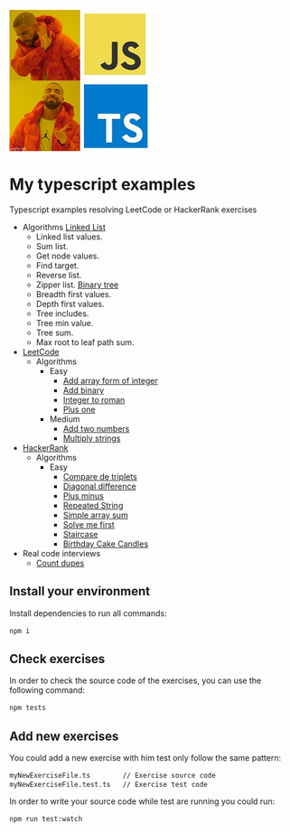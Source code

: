 ![meme](./assets/meme.jpg)

# My typescript examples

Typescript examples resolving LeetCode or HackerRank exercises
- Algorithms
  [Linked List](https://github.com/trekhleb/javascript-algorithms/tree/master/src/data-structures/linked-list)
   - Linked list values.
   - Sum list.
   - Get node values.
   - Find target.
   - Reverse list.
   - Zipper list.
  [Binary tree](https://github.com/trekhleb/javascript-algorithms/tree/master/src/data-structures/tree)
    - Breadth first values.
    - Depth first values.
    - Tree includes.
    - Tree min value.
    - Tree sum.
    - Max root to leaf path sum.
- [LeetCode](https://leetcode.com)
  - Algorithms
    - Easy
      - [Add array form of integer](./src/leetCode/algorithms/easy/addToArrayFormOfIntegers.md)
      - [Add binary](./src/leetCode/algorithms/easy/addBinary.md)
      - [Integer to roman](https://leetcode.com/problems/integer-to-roman/)
      - [Plus one](./src/leetCode/algorithms/easy/plusOne.md)
    - Medium
      - [Add two numbers](./src/leetCode/algorithms/medium/addTwoNumbers.md)
      - [Multiply strings](https://leetcode.com/problems/multiply-strings/)
- [HackerRank](https://www.hackerrank.com)
  - Algorithms
    - Easy
      - [Compare de triplets](./src/hackerRank/algorithms/easy/compareTheTriplets.md)
      - [Diagonal difference](./src/hackerRank/algorithms/easy/diagonalDifference.md)
      - [Plus minus](./src/hackerRank/algorithms/easy/plusMinus.md)
      - [Repeated String](./src/hackerRank/algorithms/easy/repeatedString.md)
      - [Simple array sum](./src/hackerRank/algorithms/easy/simpleArraySum.md)
      - [Solve me first](./src/hackerRank/algorithms/easy/solveMeFirst.md)
      - [Staircase](./src/hackerRank/algorithms/easy/staircase.md)
      - [Birthday Cake Candles](./src/hackerRank/algorithms/easy/birthdayCakeCandles.md)
- Real code interviews
  - [Count dupes](./src/realCodeInterviews/countDupes.md)

## Install your environment

Install dependencies to run all commands:

```bash
npm i
```

## Check exercises

In order to check the source code of the exercises, you can use the following command:

```bash
npm tests
```

## Add new exercises

You could add a new exercise with him test only follow the same pattern:

```
myNewExerciseFile.ts        // Exercise source code
myNewExerciseFile.test.ts   // Exercise test code
```

In order to write your source code while test are running you could run:

```bash
npm run test:watch
```
